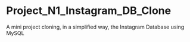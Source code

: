 # Project_N1_Instagram_DB_Clone
A mini project cloning, in a  simplified way, the Instagram Database using MySQL
